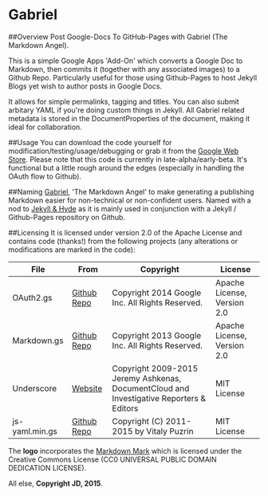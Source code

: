 # Gabriel

##Overview
Post Google-Docs To GitHub-Pages with Gabriel (The Markdown Angel).

This is a simple Google Apps 'Add-On' which converts a Google Doc to Markdown, then commits it (together with any associated images) to a Github Repo. Particularly useful for those using Github-Pages to host Jekyll Blogs yet wish to author posts in Google Docs.

It allows for simple permalinks, tagging and titles. You can also submit arbitary YAML if you're doing custom things in Jekyll. All Gabriel related metadata is stored in the DocumentProperties of the document, making it ideal for collaboration.

##Usage
You can download the code yourself for modification/testing/usage/debugging or grab it from the [Google Web Store](https://chrome.google.com/webstore/detail/gabriel-the-markdown-ange/okimajjeocnndpifeelaajdebkkbckff). Please note that this code is currently in late-alpha/early-beta. It's functional but a little rough around the edges (especially in handling the OAuth flow to Github).

##Naming
[Gabriel](https://en.wikipedia.org/wiki/Gabriel), 'The Markdown Angel' to make generating a publishing Markdown easier for non-technical or non-confident users. Named with a nod to [Jekyll & Hyde](https://en.wikipedia.org/wiki/Strange_Case_of_Dr_Jekyll_and_Mr_Hyde) as it is mainly used in conjunction with a Jekyll / Github-Pages repository on Github.

##Licensing
It is licensed under version 2.0 of the Apache License and contains code (thanks!) from the following projects (any alterations or modifications are marked in the code):

|File|From|Copyright|License|
|---|---|---|---|
|OAuth2.gs|[Github Repo](https://github.com/googlesamples/apps-script-oauth2)|Copyright 2014 Google Inc. All Rights Reserved.|Apache License, Version 2.0|
|Markdown.gs|[Github Repo](https://github.com/mangini/gdocs2md)|Copyright 2013 Google Inc. All Rights Reserved.|Apache License, Version 2.0|
|Underscore|[Website](http://underscorejs.org)|Copyright 2009-2015 Jeremy Ashkenas, DocumentCloud and Investigative Reporters & Editors|MIT License|
|js-yaml.min.gs|[Github Repo](https://github.com/nodeca/js-yaml)|Copyright (C) 2011-2015 by Vitaly Puzrin|MIT License|

The __logo__ incorporates the [Markdown Mark](https://github.com/dcurtis/markdown-mark) which is licensed under the Creative Commons License (CC0 UNIVERSAL PUBLIC DOMAIN DEDICATION LICENSE).

All else, __Copyright JD, 2015__.
